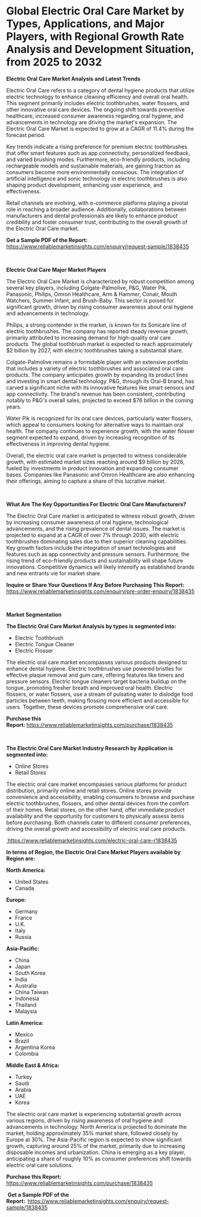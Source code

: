 <p><h1>Global Electric Oral Care Market by Types, Applications, and Major Players, with Regional Growth Rate Analysis and Development Situation, from 2025 to 2032</h1></p><p><strong>Electric Oral Care Market Analysis and Latest Trends</strong></p>
<p><p>Electric Oral Care refers to a category of dental hygiene products that utilize electric technology to enhance cleaning efficiency and overall oral health. This segment primarily includes electric toothbrushes, water flossers, and other innovative oral care devices. The ongoing shift towards preventive healthcare, increased consumer awareness regarding oral hygiene, and advancements in technology are driving the market's expansion. The Electric Oral Care Market is expected to grow at a CAGR of 11.4% during the forecast period.</p><p>Key trends indicate a rising preference for premium electric toothbrushes that offer smart features such as app connectivity, personalized feedback, and varied brushing modes. Furthermore, eco-friendly products, including rechargeable models and sustainable materials, are gaining traction as consumers become more environmentally conscious. The integration of artificial intelligence and sonic technology in electric toothbrushes is also shaping product development, enhancing user experience, and effectiveness.</p><p>Retail channels are evolving, with e-commerce platforms playing a pivotal role in reaching a broader audience. Additionally, collaborations between manufacturers and dental professionals are likely to enhance product credibility and foster consumer trust, contributing to the overall growth of the Electric Oral Care market.</p></p>
<p><strong>Get a Sample PDF of the Report:&nbsp;</strong> <a href="https://www.reliablemarketinsights.com/enquiry/request-sample/1838435?utm_campaign=2535&utm_medium=2&utm_source=Github&utm_content=ia&utm_term=14042025&utm_id=electric-oral-care">https://www.reliablemarketinsights.com/enquiry/request-sample/1838435</a></p>
<p>&nbsp;</p>
<p><strong>Electric Oral Care Major Market Players</strong></p>
<p><p>The Electric Oral Care Market is characterized by robust competition among several key players, including Colgate-Palmolive, P&G, Water Pik, Panasonic, Philips, Omron Healthcare, Arm & Hammer, Conair, Mouth Watchers, Summer Infant, and Brush-Baby. This sector is poised for significant growth, driven by rising consumer awareness about oral hygiene and advancements in technology.</p><p>Philips, a strong contender in the market, is known for its Sonicare line of electric toothbrushes. The company has reported steady revenue growth, primarily attributed to increasing demand for high-quality oral care products. The global toothbrush market is expected to reach approximately $2 billion by 2027, with electric toothbrushes taking a substantial share.</p><p>Colgate-Palmolive remains a formidable player with an extensive portfolio that includes a variety of electric toothbrushes and associated oral care products. The company anticipates growth by expanding its product lines and investing in smart dental technology. P&G, through its Oral-B brand, has carved a significant niche with its innovative features like smart sensors and app connectivity. The brand's revenue has been consistent, contributing notably to P&G's overall sales, projected to exceed $76 billion in the coming years.</p><p>Water Pik is recognized for its oral care devices, particularly water flossers, which appeal to consumers looking for alternative ways to maintain oral health. The company continues to experience growth, with the water flosser segment expected to expand, driven by increasing recognition of its effectiveness in improving dental hygiene.</p><p>Overall, the electric oral care market is projected to witness considerable growth, with estimated market sizes reaching around $9 billion by 2026, fueled by investments in product innovation and expanding consumer bases. Companies like Panasonic and Omron Healthcare are also enhancing their offerings, aiming to capture a share of this lucrative market.</p></p>
<p>&nbsp;</p>
<p><strong>What Are The Key Opportunities For Electric Oral Care Manufacturers?</strong></p>
<p><p>The Electric Oral Care market is anticipated to witness robust growth, driven by increasing consumer awareness of oral hygiene, technological advancements, and the rising prevalence of dental issues. The market is projected to expand at a CAGR of over 7% through 2030, with electric toothbrushes dominating sales due to their superior cleaning capabilities. Key growth factors include the integration of smart technologies and features such as app connectivity and pressure sensors. Furthermore, the rising trend of eco-friendly products and sustainability will shape future innovations. Competitive dynamics will likely intensify as established brands and new entrants vie for market share.</p></p>
<p><strong>Inquire or Share Your Questions If Any Before Purchasing This Report:</strong> <a href="https://www.reliablemarketinsights.com/enquiry/pre-order-enquiry/1838435?utm_campaign=2535&utm_medium=2&utm_source=Github&utm_content=ia&utm_term=14042025&utm_id=electric-oral-care">https://www.reliablemarketinsights.com/enquiry/pre-order-enquiry/1838435</a></p>
<p>&nbsp;</p>
<p><strong>Market Segmentation</strong></p>
<p><strong>The Electric Oral Care Market Analysis by types is segmented into:</strong></p>
<p><ul><li>Electric Toothbrush</li><li>Electric Tongue Cleaner</li><li>Electric Flosser</li></ul></p>
<p><p>The electric oral care market encompasses various products designed to enhance dental hygiene. Electric toothbrushes use powered bristles for effective plaque removal and gum care, offering features like timers and pressure sensors. Electric tongue cleaners target bacteria buildup on the tongue, promoting fresher breath and improved oral health. Electric flossers, or water flossers, use a stream of pulsating water to dislodge food particles between teeth, making flossing more efficient and accessible for users. Together, these devices promote comprehensive oral care.</p></p>
<p><strong>Purchase this Report:&nbsp;</strong><a href="https://www.reliablemarketinsights.com/purchase/1838435?utm_campaign=2535&utm_medium=2&utm_source=Github&utm_content=ia&utm_term=14042025&utm_id=electric-oral-care">https://www.reliablemarketinsights.com/purchase/1838435</a></p>
<p>&nbsp;</p>
<p><strong>The Electric Oral Care Market Industry Research by Application is segmented into:</strong></p>
<p><ul><li>Online Stores</li><li>Retail Stores</li></ul></p>
<p><p>The electric oral care market encompasses various platforms for product distribution, primarily online and retail stores. Online stores provide convenience and accessibility, enabling consumers to browse and purchase electric toothbrushes, flossers, and other dental devices from the comfort of their homes. Retail stores, on the other hand, offer immediate product availability and the opportunity for customers to physically assess items before purchasing. Both channels cater to different consumer preferences, driving the overall growth and accessibility of electric oral care products.</p></p>
<p><a href="https://www.reliablemarketinsights.com/electric-oral-care-r1838435?utm_campaign=2535&utm_medium=2&utm_source=Github&utm_content=ia&utm_term=14042025&utm_id=electric-oral-care">&nbsp;https://www.reliablemarketinsights.com/electric-oral-care-r1838435</a></p>
<p><strong>In terms of Region, the Electric Oral Care Market Players available by Region are:</strong></p>
<p>
    <p> <strong> North America: </strong>
        <ul>
            <li>United States</li>
            <li>Canada</li>
        </ul>
        </p> 
    <p> <strong> Europe: </strong>
        <ul>
            <li>Germany</li>
            <li>France</li>
            <li>U.K.</li>
            <li>Italy</li>
            <li>Russia</li>
        </ul>
        </p> 
    <p> <strong> Asia-Pacific: </strong>
        <ul>
            <li>China</li>
            <li>Japan</li>
            <li>South Korea</li>
            <li>India</li>
            <li>Australia</li>
            <li>China Taiwan</li>
            <li>Indonesia</li>
            <li>Thailand</li>
            <li>Malaysia</li>
        </ul>
        </p> 
    <p> <strong> Latin America: </strong>
        <ul>
            <li>Mexico</li>
            <li>Brazil</li>
            <li>Argentina Korea</li>
            <li>Colombia</li>
        </ul>
        </p> 
    <p> <strong> Middle East & Africa: </strong>
        <ul>
            <li>Turkey</li>
            <li>Saudi</li>
            <li>Arabia</li>
            <li>UAE</li>
            <li>Korea</li>
        </ul>
    </p>
    </p>
<p><p>The electric oral care market is experiencing substantial growth across various regions, driven by rising awareness of oral hygiene and advancements in technology. North America is projected to dominate the market, holding approximately 35% market share, followed closely by Europe at 30%. The Asia-Pacific region is expected to show significant growth, capturing around 25% of the market, primarily due to increasing disposable incomes and urbanization. China is emerging as a key player, anticipating a share of roughly 10% as consumer preferences shift towards electric oral care solutions.</p></p>
<p><strong>Purchase this Report: </strong><a href="https://www.reliablemarketinsights.com/purchase/1838435?utm_campaign=2535&utm_medium=2&utm_source=Github&utm_content=ia&utm_term=14042025&utm_id=electric-oral-care">https://www.reliablemarketinsights.com/purchase/1838435</a></p>
<p>&nbsp;<strong>Get a Sample PDF of the Report:&nbsp;&nbsp;</strong><a href="https://www.reliablemarketinsights.com/enquiry/request-sample/1838435?utm_campaign=2535&utm_medium=2&utm_source=Github&utm_content=ia&utm_term=14042025&utm_id=electric-oral-care">https://www.reliablemarketinsights.com/enquiry/request-sample/1838435</a></p>
<p><strong></strong></p>
<p><p></p><p></p><p></p></p>